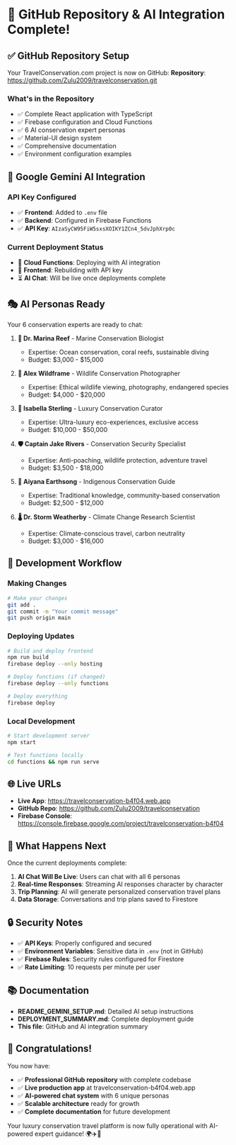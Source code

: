 # 🚀 GitHub Repository & AI Integration Complete!

## ✅ **GitHub Repository Setup**

Your TravelConservation.com project is now on GitHub:
**Repository**: https://github.com/Zulu2009/travelconservation.git

### **What's in the Repository**
- ✅ Complete React application with TypeScript
- ✅ Firebase configuration and Cloud Functions
- ✅ 6 AI conservation expert personas
- ✅ Material-UI design system
- ✅ Comprehensive documentation
- ✅ Environment configuration examples

## 🤖 **Google Gemini AI Integration**

### **API Key Configured**
- ✅ **Frontend**: Added to `.env` file
- ✅ **Backend**: Configured in Firebase Functions
- ✅ **API Key**: `AIzaSyCW95FiW5sxsXOIKY1ZCn4_5dvJphXrp0c`

### **Current Deployment Status**
- 🔄 **Cloud Functions**: Deploying with AI integration
- 🔄 **Frontend**: Rebuilding with API key
- ⏳ **AI Chat**: Will be live once deployments complete

## 🎭 **AI Personas Ready**

Your 6 conservation experts are ready to chat:

1. **🐠 Dr. Marina Reef** - Marine Conservation Biologist
   - Expertise: Ocean conservation, coral reefs, sustainable diving
   - Budget: $3,000 - $15,000

2. **📸 Alex Wildframe** - Wildlife Conservation Photographer
   - Expertise: Ethical wildlife viewing, photography, endangered species
   - Budget: $4,000 - $20,000

3. **👑 Isabella Sterling** - Luxury Conservation Curator
   - Expertise: Ultra-luxury eco-experiences, exclusive access
   - Budget: $10,000 - $50,000

4. **🛡️ Captain Jake Rivers** - Conservation Security Specialist
   - Expertise: Anti-poaching, wildlife protection, adventure travel
   - Budget: $3,500 - $18,000

5. **🌿 Aiyana Earthsong** - Indigenous Conservation Guide
   - Expertise: Traditional knowledge, community-based conservation
   - Budget: $2,500 - $12,000

6. **🌡️ Dr. Storm Weatherby** - Climate Change Research Scientist
   - Expertise: Climate-conscious travel, carbon neutrality
   - Budget: $3,000 - $16,000

## 🔧 **Development Workflow**

### **Making Changes**
```bash
# Make your changes
git add .
git commit -m "Your commit message"
git push origin main
```

### **Deploying Updates**
```bash
# Build and deploy frontend
npm run build
firebase deploy --only hosting

# Deploy functions (if changed)
firebase deploy --only functions

# Deploy everything
firebase deploy
```

### **Local Development**
```bash
# Start development server
npm start

# Test functions locally
cd functions && npm run serve
```

## 🌐 **Live URLs**

- **Live App**: https://travelconservation-b4f04.web.app
- **GitHub Repo**: https://github.com/Zulu2009/travelconservation
- **Firebase Console**: https://console.firebase.google.com/project/travelconservation-b4f04

## 🎯 **What Happens Next**

Once the current deployments complete:

1. **AI Chat Will Be Live**: Users can chat with all 6 personas
2. **Real-time Responses**: Streaming AI responses character by character
3. **Trip Planning**: AI will generate personalized conservation travel plans
4. **Data Storage**: Conversations and trip plans saved to Firestore

## 🔒 **Security Notes**

- ✅ **API Keys**: Properly configured and secured
- ✅ **Environment Variables**: Sensitive data in `.env` (not in GitHub)
- ✅ **Firebase Rules**: Security rules configured for Firestore
- ✅ **Rate Limiting**: 10 requests per minute per user

## 📚 **Documentation**

- **README_GEMINI_SETUP.md**: Detailed AI setup instructions
- **DEPLOYMENT_SUMMARY.md**: Complete deployment guide
- **This file**: GitHub and AI integration summary

## 🎉 **Congratulations!**

You now have:
- ✅ **Professional GitHub repository** with complete codebase
- ✅ **Live production app** at travelconservation-b4f04.web.app
- ✅ **AI-powered chat system** with 6 unique personas
- ✅ **Scalable architecture** ready for growth
- ✅ **Complete documentation** for future development

Your luxury conservation travel platform is now fully operational with AI-powered expert guidance! 🌍✈️🌿
